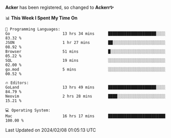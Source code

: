 **Acker** has been registered, so changed to **Ackerr✨**

<!--START_SECTION:waka-->
📊 **This Week I Spent My Time On** 

```text
💬 Programming Languages: 
Go                       13 hrs 34 mins      █████████████████████░░░░   83.32 % 
JSON                     1 hr 27 mins        ██░░░░░░░░░░░░░░░░░░░░░░░   08.92 % 
Browser                  51 mins             █░░░░░░░░░░░░░░░░░░░░░░░░   05.22 % 
SQL                      19 mins             ░░░░░░░░░░░░░░░░░░░░░░░░░   02.00 % 
go.mod                   5 mins              ░░░░░░░░░░░░░░░░░░░░░░░░░   00.52 % 

🔥 Editors: 
GoLand                   13 hrs 49 mins      █████████████████████░░░░   84.79 % 
Neovim                   2 hrs 28 mins       ████░░░░░░░░░░░░░░░░░░░░░   15.21 % 

💻 Operating System: 
Mac                      16 hrs 17 mins      █████████████████████████   100.00 % 
```


 Last Updated on 2024/02/08 01:05:13 UTC
<!--END_SECTION:waka-->
